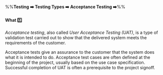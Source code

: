 <link rel="stylesheet" href="{{baseUrl}}/css/textbook.css">

<div class="website-content">

%%**Testing :arrow_right: Testing Types :arrow_right: Acceptance Testing :arrow_right:**%%

#### What :one:

<div id="main">

_Acceptance testing_, also called _User Acceptance Testing (UAT)_, is a type of validation test carried out to show that the delivered system meets the requirements of the customer.

Acceptance tests give an assurance to the customer that the system does what it is intended to do. Acceptance test cases are often defined at the beginning of the project, usually based on the use case specification. Successful completion of UAT is often a prerequisite to the project signoff.

</div>
</div>
